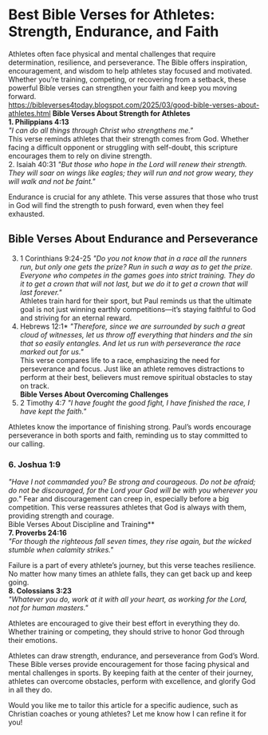 # **Best Bible Verses for Athletes: Strength, Endurance, and Faith**  

Athletes often face physical and mental challenges that require determination, resilience, and perseverance. The Bible offers inspiration, encouragement, and wisdom to help athletes stay focused and motivated. Whether you’re training, competing, or recovering from a setback, these powerful Bible verses can strengthen your faith and keep you moving forward.  
https://bibleverses4today.blogspot.com/2025/03/good-bible-verses-about-athletes.html
**Bible Verses About Strength for Athletes**  
 **1. Philippians 4:13**  
*"I can do all things through Christ who strengthens me."*  
This verse reminds athletes that their strength comes from God. Whether facing a difficult opponent or struggling with self-doubt, this scripture encourages them to rely on divine strength.  
2. Isaiah 40:31
*"But those who hope in the Lord will renew their strength. They will soar on wings like eagles; they will run and not grow weary, they will walk and not be faint."*  

Endurance is crucial for any athlete. This verse assures that those who trust in God will find the strength to push forward, even when they feel exhausted.  

## **Bible Verses About Endurance and Perseverance**  

3. 1 Corinthians 9:24-25 
*"Do you not know that in a race all the runners run, but only one gets the prize? Run in such a way as to get the prize. Everyone who competes in the games goes into strict training. They do it to get a crown that will not last, but we do it to get a crown that will last forever."*  
Athletes train hard for their sport, but Paul reminds us that the ultimate goal is not just winning earthly competitions—it’s staying faithful to God and striving for an eternal reward.  
4. Hebrews 12:1*
*"Therefore, since we are surrounded by such a great cloud of witnesses, let us throw off everything that hinders and the sin that so easily entangles. And let us run with perseverance the race marked out for us."*  
This verse compares life to a race, emphasizing the need for perseverance and focus. Just like an athlete removes distractions to perform at their best, believers must remove spiritual obstacles to stay on track.  
 **Bible Verses About Overcoming Challenges** 
5. 2 Timothy 4:7
*"I have fought the good fight, I have finished the race, I have kept the faith."*  

Athletes know the importance of finishing strong. Paul’s words encourage perseverance in both sports and faith, reminding us to stay committed to our calling.  

### **6. Joshua 1:9**  
*"Have I not commanded you? Be strong and courageous. Do not be afraid; do not be discouraged, for the Lord your God will be with you wherever you go."*  Fear and discouragement can creep in, especially before a big competition. This verse reassures athletes that God is always with them, providing strength and courage.  
Bible Verses About Discipline and Training**  
 **7. Proverbs 24:16**  
*"For though the righteous fall seven times, they rise again, but the wicked stumble when calamity strikes."*  

Failure is a part of every athlete’s journey, but this verse teaches resilience. No matter how many times an athlete falls, they can get back up and keep going.  
 **8. Colossians 3:23**  
*"Whatever you do, work at it with all your heart, as working for the Lord, not for human masters."*  

Athletes are encouraged to give their best effort in everything they do. Whether training or competing, they should strive to honor God through their emotions.

Athletes can draw strength, endurance, and perseverance from God’s Word. These Bible verses provide encouragement for those facing physical and mental challenges in sports. By keeping faith at the center of their journey, athletes can overcome obstacles, perform with excellence, and glorify God in all they do.  

Would you like me to tailor this article for a specific audience, such as Christian coaches or young athletes? Let me know how I can refine it for you!
